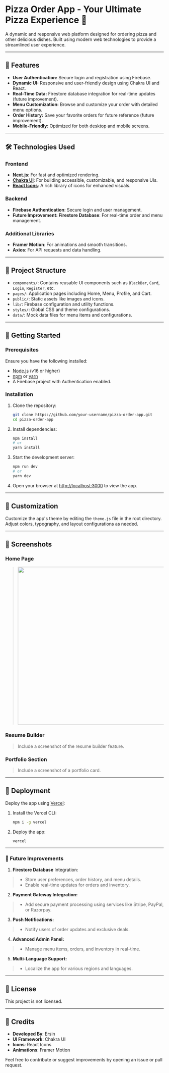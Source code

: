 # Pizza Order App - Your Ultimate Pizza Experience 🍕

A dynamic and responsive web platform designed for ordering pizza and other delicious dishes. Built using modern web technologies to provide a streamlined user experience.

---

## 🌟 Features

- **User Authentication:** Secure login and registration using Firebase.
- **Dynamic UI:** Responsive and user-friendly design using Chakra UI and React.
- **Real-Time Data:** Firestore database integration for real-time updates (future improvement).
- **Menu Customization:** Browse and customize your order with detailed menu options.
- **Order History:** Save your favorite orders for future reference (future improvement).
- **Mobile-Friendly:** Optimized for both desktop and mobile screens.

---

## 🛠️ Technologies Used

### Frontend

- **[Next.js](https://nextjs.org/)**: For fast and optimized rendering.
- **[Chakra UI](https://chakra-ui.com/)**: For building accessible, customizable, and responsive UIs.
- **[React Icons](https://react-icons.github.io/react-icons/)**: A rich library of icons for enhanced visuals.

### Backend

- **Firebase Authentication**: Secure login and user management.
- **Future Improvement: Firestore Database**: For real-time order and menu management.

### Additional Libraries

- **Framer Motion**: For animations and smooth transitions.
- **Axios**: For API requests and data handling.

---

## 📂 Project Structure

- `components/`: Contains reusable UI components such as `BlackBar`, `Card`, `Login`, `Register`, etc.
- `pages/`: Application pages including Home, Menu, Profile, and Cart.
- `public/`: Static assets like images and icons.
- `lib/`: Firebase configuration and utility functions.
- `styles/`: Global CSS and theme configurations.
- `data/`: Mock data files for menu items and configurations.

---

## 🚀 Getting Started

### Prerequisites

Ensure you have the following installed:

- [Node.js](https://nodejs.org/) (v16 or higher)
- [npm](https://www.npmjs.com/) or [yarn](https://yarnpkg.com/)
- A Firebase project with Authentication enabled.

### Installation

1. Clone the repository:

   ```bash
   git clone https://github.com/your-username/pizza-order-app.git
   cd pizza-order-app
   ```

2. Install dependencies:

   ```bash
   npm install
   # or
   yarn install
   ```

3. Start the development server:

   ```bash
   npm run dev
   # or
   yarn dev
   ```

4. Open your browser at [http://localhost:3000](http://localhost:3000) to view the app.

---

## 🎨 Customization

Customize the app's theme by editing the `theme.js` file in the root directory. Adjust colors, typography, and layout configurations as needed.

---

## 📸 Screenshots

### Home Page

> <img src="" alt="" width="500"/>

### Resume Builder

> Include a screenshot of the resume builder feature.

### Portfolio Section

> Include a screenshot of a portfolio card.

---

## 🔧 Deployment

Deploy the app using [Vercel](https://vercel.com/):

1. Install the Vercel CLI:

   ```bash
   npm i -g vercel
   ```

2. Deploy the app:

   ```bash
   vercel
   ```

---

### 🎯 Future Improvements

1. **Firestore Database** Integration:

> - Store user preferences, order history, and menu details.
> - Enable real-time updates for orders and inventory.

2. **Payment Gateway Integration:**

> - Add secure payment processing using services like Stripe, PayPal, or Razorpay.

3. **Push Notifications:**

> - Notify users of order updates and exclusive deals.

4. **Advanced Admin Panel:**

> - Manage menu items, orders, and inventory in real-time.

5. **Multi-Language Support:**

> - Localize the app for various regions and languages.

---

## 📜 License

This project is not licensed.

---

## 🖤 Credits

- **Developed By**: Ersin
- **UI Framework**: Chakra UI
- **Icons**: React Icons
- **Animations**: Framer Motion

Feel free to contribute or suggest improvements by opening an issue or pull request.
